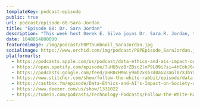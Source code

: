 ```yaml
---
templateKey: podcast-episode
public: true
url: podcast/episode-88-Sara-Jordan
title: "Episode 88: Dr. Sara Jordan"
description: "This week host Derek E. Silva joins Dr. Sara R. Jordan, the former Senior Researcher, Artificial Intelligence and Ethics at the Future of Privacy Forum. They take a deep dive into how AI can help us harness collective intelligence, ethical issues in data collection and unlocking the power of technology for better governance."
date: 1648054800000
featuredimage: /img/podcast/P8PThumbnail_SaraJordan.jpg
socialimage: https://www.orchid.com/img/podcast/P8PEpisode_SaraJordan.jpg
platformurls:
  - https://podcasts.apple.com/us/podcast/data-ethics-and-ais-impact-on-society-with-dr-sara-r-jordan/id1516705670?i=1000554998884
  - https://open.spotify.com/episode/7uHU5vzBrZBsc2lnP9L09i?si=4hEohJ6cS8mwEZm-5kpB1g
  - https://podcasts.google.com/feed/aHR0cHM6Ly9mb2xsb3d0aGV3aGl0ZXJhYmJpdC5saWJzeW4uY29tL3Jzcw/episode/NjBmZTZlZTctYTI3My00NGQwLWE4MGYtNGEyYzU4ODg2OTlm
  - https://www.stitcher.com/show/follow-the-white-rabbit/episode/data-ethics-and-ais-impact-on-society-with-dr-sara-r-jordan-201648954
  - https://castbox.fm/episode/Data-Ethics-and-AI's-Impact-on-Society-with-Dr.-Sara-R.-Jordan-id2954358-id479023417
  - https://www.deezer.com/us/show/1331022
  - https://tunein.com/podcasts/Technology-Podcasts/Follow-the-White-Rabbit-p1330281/?topicId=170775820
---
```

